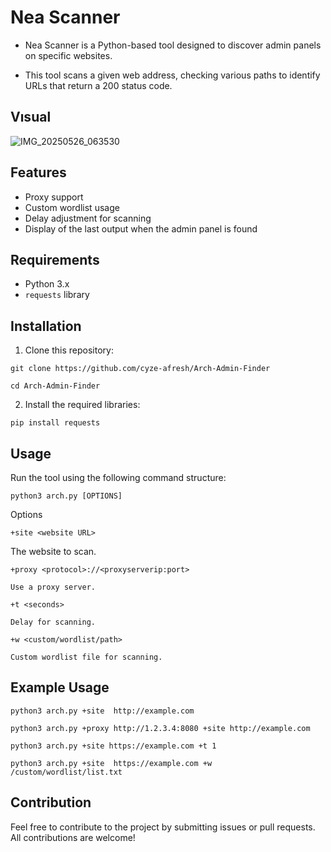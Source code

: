 # Nea Scanner

- Nea Scanner is a Python-based tool designed to discover admin panels on specific websites. 

- This tool scans a given web address, checking various paths to identify URLs that return a 200 status code.

## Vısual

![IMG_20250526_063530](https://github.com/user-attachments/assets/62fab163-957f-4e46-8fe9-8c6799753f38)


## Features

- Proxy support
- Custom wordlist usage
- Delay adjustment for scanning
- Display of the last output when the admin panel is found

## Requirements

- Python 3.x
- `requests` library

## Installation

1. Clone this repository:

```
git clone https://github.com/cyze-afresh/Arch-Admin-Finder
```

```
cd Arch-Admin-Finder
```
2. Install the required libraries:
```
pip install requests
```


## Usage

Run the tool using the following command structure:

`python3 arch.py [OPTIONS]`

Options

`+site <website URL>`

The website to scan.


`+proxy <protocol>://<proxyserverip:port>`

`Use a proxy server.`


`+t <seconds>`

`Delay for scanning.`


`+w <custom/wordlist/path>`

`Custom wordlist file for scanning.`



## Example Usage

`python3 arch.py +site 
http://example.com`

`python3 arch.py +proxy http://1.2.3.4:8080 +site http://example.com`

`python3 arch.py +site https://example.com +t 1`

`python3 arch.py +site 
https://example.com +w /custom/wordlist/list.txt`

## Contribution
Feel free to contribute to the project by submitting issues or pull requests. All contributions are welcome!


